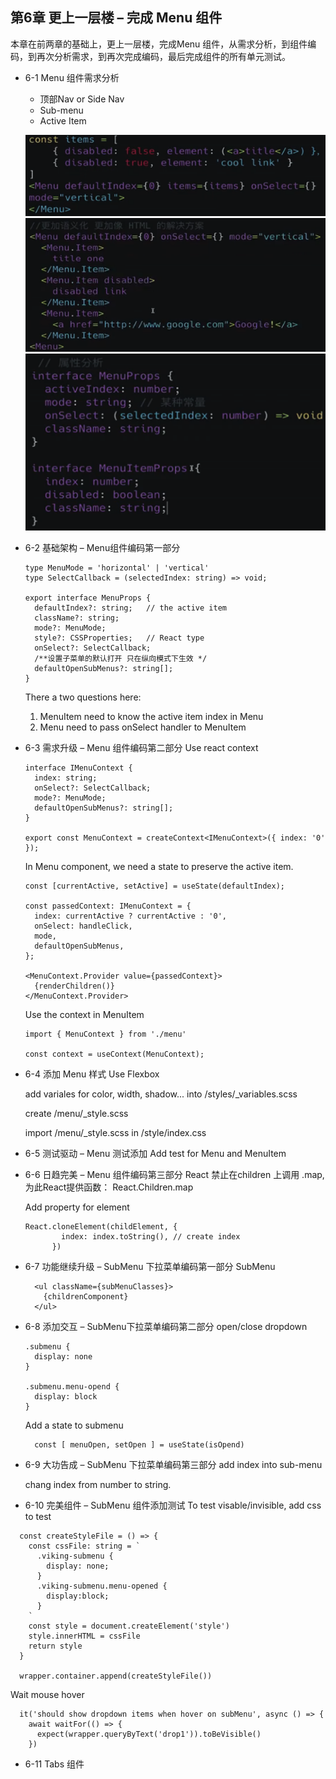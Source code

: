 ##  第6章 更上一层楼 – 完成 Menu 组件
本章在前两章的基础上，更上一层楼，完成Menu 组件，从需求分析，到组件编码，到再次分析需求，到再次完成编码，最后完成组件的所有单元测试。

- 6-1 Menu 组件需求分析

  - 顶部Nav or Side Nav
  - Sub-menu
  - Active Item

  ![](./_images/menu-design-1.png)
  ![](./_images/menu-design-2.png)
  ![](./_images/menu-props.png)
  
- 6-2 基础架构 – Menu组件编码第一部分
  ```
  type MenuMode = 'horizontal' | 'vertical'
  type SelectCallback = (selectedIndex: string) => void;

  export interface MenuProps {
    defaultIndex?: string;   // the active item
    className?: string;
    mode?: MenuMode;
    style?: CSSProperties;   // React type
    onSelect?: SelectCallback; 
    /**设置子菜单的默认打开 只在纵向模式下生效 */
    defaultOpenSubMenus?: string[];
  }
  ```
  There a two questions here:
   1. MenuItem need to know the active item index in Menu
   2. Menu need to pass onSelect handler to MenuItem
  


- 6-3 需求升级 – Menu 组件编码第二部分
  Use react context 
  ```
  interface IMenuContext {
    index: string;
    onSelect?: SelectCallback;
    mode?: MenuMode;
    defaultOpenSubMenus?: string[];
  }

  export const MenuContext = createContext<IMenuContext>({ index: '0' });
  ```
  In Menu component, we need a state to preserve the active item.
  ```
  const [currentActive, setActive] = useState(defaultIndex);

  const passedContext: IMenuContext = {
    index: currentActive ? currentActive : '0',
    onSelect: handleClick,
    mode,
    defaultOpenSubMenus,
  };

  <MenuContext.Provider value={passedContext}>
    {renderChildren()}
  </MenuContext.Provider>
  ```

  Use the context in MenuItem
  ```
  import { MenuContext } from './menu'

  const context = useContext(MenuContext);

  ```

- 6-4 添加 Menu 样式
  Use Flexbox

  add variales for color, width, shadow... into /styles/_variables.scss

  create /menu/_style.scss

  import /menu/_style.scss in /style/index.css

- 6-5 测试驱动 – Menu 测试添加
  Add test for Menu and MenuItem


- 6-6 日趋完美 – Menu 组件编码第三部分
  React 禁止在children 上调用 .map, 为此React提供函数：
  React.Children.map

  Add property for element
  ```
  React.cloneElement(childElement, {
          index: index.toString(), // create index
        })
  ```
- 6-7 功能继续升级 – SubMenu 下拉菜单编码第一部分
  SubMenu
  ```
    <ul className={subMenuClasses}>
      {childrenComponent}
    </ul>
  ```      

- 6-8 添加交互 – SubMenu下拉菜单编码第二部分
  open/close dropdown
  ```
  .submenu {
    display: none
  }

  .submenu.menu-opend {
    display: block
  }
  ```
  Add a state to submenu
  ```
    const [ menuOpen, setOpen ] = useState(isOpend)
  ```

- 6-9 大功告成 – SubMenu 下拉菜单编码第三部分
  add index into sub-menu

  chang index from number to string.


- 6-10 完美组件 – SubMenu 组件添加测试
To test visable/invisible, add css to test
```
  const createStyleFile = () => {
    const cssFile: string = `
      .viking-submenu {
        display: none;
      }
      .viking-submenu.menu-opened {
        display:block;
      }
    `
    const style = document.createElement('style')
    style.innerHTML = cssFile
    return style
  }

  wrapper.container.append(createStyleFile())
```

Wait mouse hover
```
  it('should show dropdown items when hover on subMenu', async () => {
    await waitFor(() => {
      expect(wrapper.queryByText('drop1')).toBeVisible()
    })
```    

- 6-11 Tabs 组件